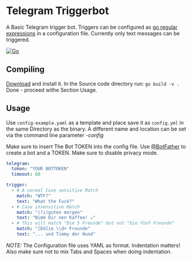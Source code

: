 # Telegram Triggerbot

A Basic Telegram trigger bot.
Triggers can be configured as [go regular expressions](https://pkg.go.dev/regexp/syntax) in a configuration file.
Currently only text messages can be triggered.

[![Go](https://github.com/toke/go-triggerbot/actions/workflows/go.yml/badge.svg)](https://github.com/toke/go-triggerbot/actions/workflows/go.yml)

## Compiling

[Download](https://golang.org/) and install it.
In the Source code directory run: `go build -v .`
Done - proceed withe Section Usage.

## Usage

Use `config-example.yaml` as a template and place save it as `config.yml` in the same Directory as the binary.
A different name and location can be set via the command line parameter *-config*

Make sure to insert The Bot TOKEN into the config file. Use [@BotFather](https://telegram.me/BotFather) to create a bot
and a TOKEN. Make sure to disable privacy mode.

```yaml
telegram:
  token: "YOUR BOTTOKEN"
  timeout: 60

trigger:
  - # A normal Case sensitive Match
    match: "WTF?"
    text: "What the Fuck?"
  - # Case insensitive Match
    match: "(?i)guten morgen"
    text: "Nimm Dir nen Kaffee! ☕️"
  - # This will match "Die 5 Freunde" but not "Die fünf Freunde"
    match: "[Dd]ie \\d+ Freunde"
    text: "... und Timmy der Hund"
```
*NOTE:* The Configuration file uses YAML as format.
Indentation matters!
Also make sure not to mix Tabs and Spaces when doing indentation.